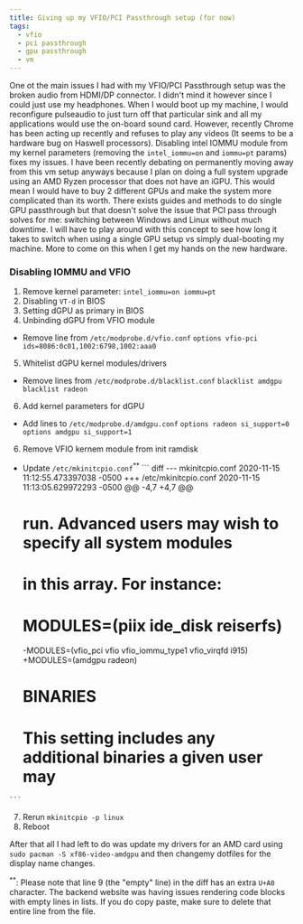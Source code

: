 ```yaml
---
title: Giving up my VFIO/PCI Passthrough setup (for now)
tags:
  - vfio
  - pci passthrough
  - gpu passthrough
  - vm
---
```


One ot the main issues I had with my VFIO/PCI Passthrough setup was the broken audio from HDMI/DP connector. I didn't mind it however since I could just use my headphones. When I would boot up my machine, I would reconfigure pulseaudio to just turn off that particular sink and all my applications would use the on-board sound card. However, recently Chrome has been acting up recently and refuses to play any videos (It seems to be a hardware bug on Haswell processors). Disabling intel IOMMU module from my kernel parameters (removing the `intel_iommu=on` and `iommu=pt` params) fixes my issues. I have been recently debating on permanently moving away from this vm setup anyways because I plan on doing a full system upgrade using an AMD Ryzen processor that does not have an iGPU. This would mean I would have to buy 2 different GPUs and make the system more complicated than its worth. There exists guides and methods to do single GPU passthrough but that doesn't solve the issue that PCI pass through solves for me: switching between Windows and Linux without much downtime. I will have to play around with this concept to see how long it takes to switch when using a single GPU setup vs simply dual-booting my machine. More to come on this when I get my hands on the new hardware.


### Disabling IOMMU and VFIO
 1. Remove kernel parameter: `intel_iommu=on iommu=pt`
 2. Disabling `VT-d` in BIOS
 3. Setting dGPU as primary in BIOS
 4. Unbinding dGPU from VFIO module
   - Remove line from `/etc/modprobe.d/vfio.conf`
    ```
    options vfio-pci ids=8086:0c01,1002:6798,1002:aaa0
    ```
 5. Whitelist dGPU kernel modules/drivers
   - Remove lines from `/etc/modprobe.d/blacklist.conf`
    ```
    blacklist amdgpu
    blacklist radeon
    ```
 6. Add kernel parameters for dGPU
   - Add lines to `/etc/modprobe.d/amdgpu.conf`
    ```
    options radeon si_support=0
    options amdgpu si_support=1
    ```
 6. Remove VFIO kernem module from init ramdisk
   - Update `/etc/mkinitcpio.conf`<sup>**</sup>
    ``` diff
     --- mkinitcpio.conf	    2020-11-15 11:12:55.473397038 -0500
     +++ /etc/mkinitcpio.conf	2020-11-15 11:13:05.629972293 -0500
     @@ -4,7 +4,7 @@
      # run.  Advanced users may wish to specify all system modules
      # in this array.  For instance:
      #     MODULES=(piix ide_disk reiserfs)
     -MODULES=(vfio_pci vfio vfio_iommu_type1 vfio_virqfd i915)
     +MODULES=(amdgpu radeon)
       
      # BINARIES
      # This setting includes any additional binaries a given user may
    ```

 7. Rerun `mkinitcpio -p linux`
 8. Reboot


After that all I had left to do was update my drivers for an AMD card using `sudo pacman -S xf86-video-amdgpu` and then changemy dotfiles for the display name changes. 

<sup>**</sup>: Please note that line 9 (the "empty" line) in the diff has an extra `U+A0` character. The backend website was having issues rendering code blocks with empty lines in lists. If you do copy paste, make sure to delete that entire line from the file. 